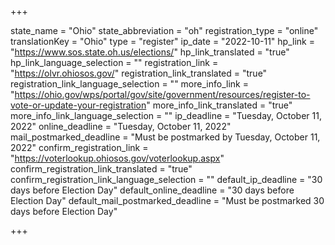 +++

state_name = "Ohio"
state_abbreviation = "oh"
registration_type = "online"
translationKey = "Ohio"
type = "register"
ip_date = "2022-10-11"
hp_link = "https://www.sos.state.oh.us/elections/"
hp_link_translated = "true"
hp_link_language_selection = ""
registration_link = "https://olvr.ohiosos.gov/"
registration_link_translated = "true"
registration_link_language_selection = ""
more_info_link = "https://ohio.gov/wps/portal/gov/site/government/resources/register-to-vote-or-update-your-registration"
more_info_link_translated = "true"
more_info_link_language_selection = ""
ip_deadline = "Tuesday, October 11, 2022"
online_deadline = "Tuesday, October 11, 2022"
mail_postmarked_deadline = "Must be postmarked by Tuesday, October 11, 2022"
confirm_registration_link = "https://voterlookup.ohiosos.gov/voterlookup.aspx"
confirm_registration_link_translated = "true"
confirm_registration_link_language_selection = ""
default_ip_deadline = "30 days before Election Day"
default_online_deadline = "30 days before Election Day"
default_mail_postmarked_deadline = "Must be postmarked 30 days before Election Day"

+++